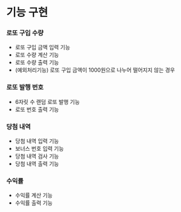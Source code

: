 # 기능 구현
### 로또 구입 수량
- 로또 구입 금액 입력 기능
- 로또 수량 계산 기능
- 로또 수량 출력 기능
- (예외처리기능) 로또 구입 금액이 1000원으로 나누어 떨어지지 않는 경우
### 로또 발행 번호
- 6자릿 수 랜덤 로또 발행 기능
- 로또 번호 출력 기능
### 당첨 내역
- 당첨 내역 입력 기능
- 보너스 번호 입력 기능
- 당첨 내역 검사 기능
- 당첨 내역 출력 기능
### 수익률
- 수익률 계산 기능
- 수익률 출력 기능